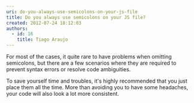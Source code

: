 ```yaml
---
uri: do-you-always-use-semicolons-on-your-js-file
title: Do you always use semicolons on your JS file?
created: 2012-07-24 18:12:03
authors:
  - id: 16
    title: Tiago Araujo
---
```





<span class='intro'> <p>For most of the cases, it quite rare to have problems when omitting semicolons, but there are a few scenarios where they are required to prevent syntax errors or resolve code ambiguities.</p>
 </span>

<p>To save yourself time and troubles, it's highly recommended that you just place them all the time. More than avoiding you to have some headaches, your code will also look a lot more consistent.</p>


